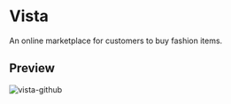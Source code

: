 # Vista
An online marketplace for customers to buy fashion items.

## Preview

![vista-github](https://github.com/user-attachments/assets/45be5fe9-fff0-4dd7-82d1-464005682000)
